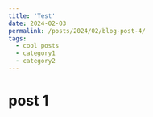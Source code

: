 ```yaml
---
title: 'Test'
date: 2024-02-03
permalink: /posts/2024/02/blog-post-4/
tags:
  - cool posts
  - category1
  - category2
---
```




# post 1

